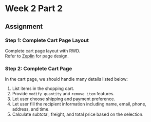 # Week 2 Part 2

## Assignment

### Step 1: Complete Cart Page Layout

Complete cart page layout with RWD.  
Refer to [Zeplin](https://app.zeplin.io/project/5b5007688474a1a77c003931) for page design.

### Step 2: Complete Cart Page

In the cart page, we should handle many details listed below:

1. List items in the shopping cart.
2. Provide `modify quantity` and `remove item` features.
3. Let user choose shipping and payment preference.
4. Let user fill the recipient information including name, email, phone, address, and time.
5. Calculate subtotal, freight, and total price based on the selection.
